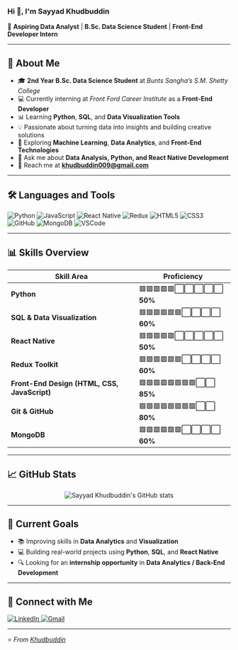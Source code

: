 ### Hi 👋, I'm **Sayyad Khudbuddin**  

🚀 **Aspiring Data Analyst** | **B.Sc. Data Science Student** | **Front-End Developer Intern**  

---

## 🧠 About Me  

- 🎓 **2nd Year B.Sc. Data Science Student** at *Bunts Sangha’s S.M. Shetty College*  
- 💻 Currently interning at *Front Ford Career Institute* as a **Front-End Developer**  
- 📊 Learning **Python**, **SQL**, and **Data Visualization Tools**  
- 💡 Passionate about turning data into insights and building creative solutions  
- 🤖 Exploring **Machine Learning**, **Data Analytics**, and **Front-End Technologies**  
- 💬 Ask me about **Data Analysis, Python, and React Native Development**  
- 📩 Reach me at **khudbuddin009@gmail.com**  

---

## 🛠️ Languages and Tools  

<p align="left">
  <img src="https://img.icons8.com/color/48/000000/python.png" alt="Python"/>
  <img src="https://img.icons8.com/color/48/000000/javascript.png" alt="JavaScript"/>
  <img src="https://img.icons8.com/color/48/000000/react-native.png" alt="React Native"/> 
  <img src="https://img.icons8.com/color/48/000000/redux.png" alt="Redux"/>
  <img src="https://img.icons8.com/color/48/000000/html-5.png" alt="HTML5"/>
  <img src="https://img.icons8.com/color/48/000000/css3.png" alt="CSS3"/>
  <img src="https://img.icons8.com/ios-glyphs/48/000000/github.png" alt="GitHub"/>
  <img src="https://img.icons8.com/color/48/000000/mongodb.png" alt="MongoDB"/>
  <img src="https://img.icons8.com/color/48/000000/visual-studio-code-2019.png" alt="VSCode"/>
</p>

---

## 📊 Skills Overview  

| Skill Area | Proficiency |
|-------------|--------------|
| **Python** | 🟩🟩🟩🟩🟩⬜⬜⬜⬜⬜ **50%** |
| **SQL & Data Visualization** | 🟩🟩🟩🟩🟩🟩⬜⬜⬜⬜ **60%** |
| **React Native** | 🟩🟩🟩🟩🟩⬜⬜⬜⬜⬜ **50%** |
| **Redux Toolkit** | 🟩🟩🟩🟩🟩🟩⬜⬜⬜⬜ **60%** |
| **Front-End Design (HTML, CSS, JavaScript)** | 🟩🟩🟩🟩🟩🟩🟩🟩⬜⬜ **85%** |
| **Git & GitHub** | 🟩🟩🟩🟩🟩🟩🟩🟩⬜⬜ **80%** |
| **MongoDB** | 🟩🟩🟩🟩🟩🟩⬜⬜⬜⬜ **60%** |

---

## 📈 GitHub Stats  

<p align="center">
  <img src="https://github-readme-stats.vercel.app/api?username=Khudbuddin&show_icons=true&theme=tokyonight" alt="Sayyad Khudbuddin's GitHub stats"/>
</p>

---

## 🎯 Current Goals  

- 📚 Improving skills in **Data Analytics** and **Visualization**  
- 💻 Building real-world projects using **Python**, **SQL**, and **React Native**  
- 🔍 Looking for an **internship opportunity** in **Data Analytics / Back-End Development**  

---

## 🤝 Connect with Me  

<p align="left">
  <a href="https://www.linkedin.com/in/sayyad-khudbuddin-468762307" target="_blank">
    <img src="https://img.icons8.com/color/48/000000/linkedin.png" alt="LinkedIn"/>
  </a>
  <a href="mailto:khudbuddin009@gmail.com">
    <img src="https://img.icons8.com/color/48/000000/gmail-new.png" alt="Gmail"/>
  </a>
</p>

---

⭐ *From [Khudbuddin](https://github.com/Khudbuddin)*  
